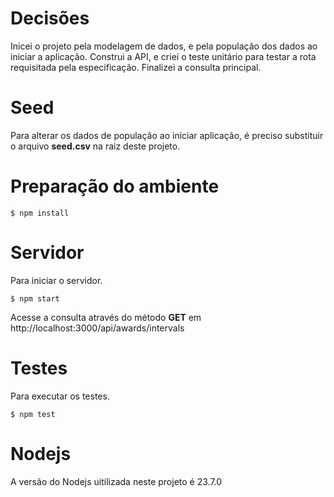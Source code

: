 # Decisões

Inicei o projeto pela modelagem de dados, e pela população dos dados ao iniciar a aplicação. Construi a API, e criei o teste unitário para testar a rota requisitada pela especificação. Finalizei a consulta principal.

# Seed

Para alterar os dados de população ao iniciar aplicação, é preciso substituir o arquivo **seed.csv** na raiz deste projeto.

# Preparação do ambiente

```console
$ npm install
```

# Servidor

Para iniciar o servidor.

```console
$ npm start
```

Acesse a consulta através do método **GET** em http://localhost:3000/api/awards/intervals

# Testes

Para executar os testes.

```console
$ npm test
```

# Nodejs

A versão do Nodejs uitilizada neste projeto é 23.7.0
